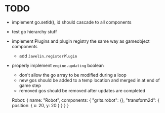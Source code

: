 # TODO #

* implement go.setId(), id should cascade to all components
* test go hierarchy stuff
* implement Plugins and plugin registry the same way as gameobject components
    * add `Javelin.registerPlugin`
* properly implement `engine.updating` boolean
    * don't allow the go array to be modified during a loop
    * new gos should be added to a temp location and merged in at end of game step
    * removed gos should be removed after updates are completed
    
    
    Robot: {
        name: "Robot",
        components: {
            "grits.robot": {},
            "transform2d": {
                position: {
                    x: 20,
                    y: 20
                }
            }
        }
    }
    